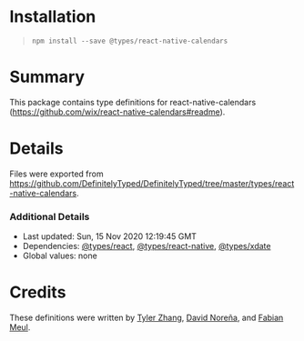 # Installation
> `npm install --save @types/react-native-calendars`

# Summary
This package contains type definitions for react-native-calendars (https://github.com/wix/react-native-calendars#readme).

# Details
Files were exported from https://github.com/DefinitelyTyped/DefinitelyTyped/tree/master/types/react-native-calendars.

### Additional Details
 * Last updated: Sun, 15 Nov 2020 12:19:45 GMT
 * Dependencies: [@types/react](https://npmjs.com/package/@types/react), [@types/react-native](https://npmjs.com/package/@types/react-native), [@types/xdate](https://npmjs.com/package/@types/xdate)
 * Global values: none

# Credits
These definitions were written by [Tyler Zhang](https://github.com/Tyler-Zhang), [David Noreña](https://github.com/DavidNorena), and [Fabian Meul](https://github.com/FabianMeul).
